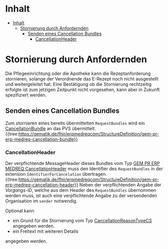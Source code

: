 # Inhalt

- [Inhalt](#inhalt)
  - [Stornierung durch Anfordernden](#Stornierung-durch-Anfordernden)
    - [Senden eines Cancellation Bundles](#Senden-eines-Request-Bundles)
      - [CancellationHeader](#CancellationHeader)

# Stornierung durch Anfordernden

Die Pflegeeinrichtung oder die Apotheke kann die Rezeptanforderung stornieren, solange der Verordnende das E-Rezept noch nicht ausgestellt und weitergeleitet hat.
Eine Bestätigung ob die Stornierung rechtzeitig erfolgte ist zum jetzigen Zeitpunkt nicht vorgesehen, kann aber in Zukunft spezifiziert werden.

## Senden eines Cancellation Bundles

Zum stornieren eines bereits übermittelten `RequestBundles` wird ein [CancellationBundle](https://simplifier.net/erezept-medicationrequest-communication/gem_pr_erp_medreq_cancellationbundle) an das PVS übermittelt.
{{tree:https://gematik.de/fhir/erpmedreqcom/StructureDefinition/gem-pr-erp-medreq-cancellation-bundle}}

### CancellationHeader

Der verpflichtende MessageHeader dieses Bundles vom Typ [GEM PR ERP MEDREQ CancellationHeader](https://simplifier.net/erezept-medicationrequest-communication/gem_pr_erp_medreq_cancellationheader) muss den Identifier des `RequestBundles`
in der extension `IdentifierForCancelation` übertragen.
{{tree:https://gematik.de/fhir/erpmedreqcom/StructureDefinition/gem-pr-erp-medreq-cancellation-header}}
Neben der verpflichtenden Angabe der _Vorgangs-ID_, welche aus dem Header des `RequestBundles` übernommen werden muss, ist auch eine verpflichtende Angabe zu der versendenden Organisation im `sender` notwendig.

Optional kann
- ein Grund für die Stornierung vom Typ [CancellationReasonTypeCS](https://simplifier.net/erezept-medicationrequest-communication/cancellationreasontypecs) angegeben werden.
- ein Freitext mit weiteren Details

angegeben werden.
